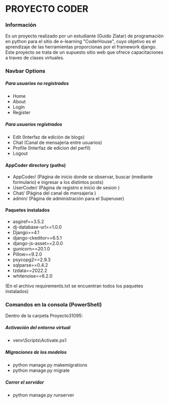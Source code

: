 # PROYECTO CODER

### Información

Es un proyecto realizado por un estudiante (Guido Zlatar) de programación en python para el sitio de e-learning "CoderHouse", cuyo objetivo es el aprendizaje de las herramientas proporcionas por el framework django.
Este proyecto se trata de un supuesto sitio web que ofrece capacitaciones a traves de clases virtuales.


### Navbar Options

##### Para usuarios no registrados

- Home
- About
- Login
- Register

##### Para usuarios registrados

- Edit (Interfaz de edición de blogs)
- Chat (Canal de mensajeria entre usuarios)
- Profile (Interfaz de edicion del perfil)
- Logout

#### AppCoder directory (paths)

- AppCoder/ (Página de inicio donde se observar, buscar (mediante formulario) e ingresar a los distintos posts)
- UserCoder/ (Página de registro e inicio de sesion )
- Chat/ (Página del canal de mensajeria )
- admin/ (Página de administración para el Superuser)

#### Paquetes instalados
- asgiref==3.5.2
- dj-database-url==1.0.0
- Django==4.1
- django-ckeditor==6.5.1
- django-js-asset==2.0.0
- gunicorn==20.1.0
- Pillow==9.2.0
- psycopg2==2.9.3
- sqlparse==0.4.2
- tzdata==2022.2
- whitenoise==6.2.0

(En el archivo requirements.txt se encuentran todos los paquetes instalados)

### Comandos en la consola (PowerShell)

Dentro de la carpeta Proyecto31095:

##### Activación del entorno virtual

- venv\Scripts\Activate.ps1 

##### Migraciones de los modelos

- python manage.py makemigrations
- python manage.py migrate

##### Correr el servidor

- python manage.py runserver
